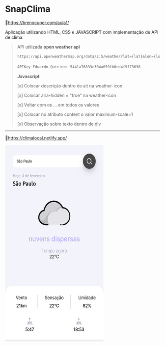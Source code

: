 # SnapClima

🔗https://brenocuper.com/aula1/

Aplicação utilizando HTML, CSS e JAVASCRIPT com implementação de API de clima.

> API utilizada **open weather api**
>
> [open weather api]: https://openweathermap.org/api	" Site da Api"
>
> ```tex
> https://api.openweathermap.org/data/2.5/weather?lat={lat}&lon={lon}&appid={API key}
> 
> APIKey Eduardo-Quirino: 5441a76833c304a059fb6cd4f9f73638
> ```
>
> **Javascript**
>
> [x] Colocar descrição dentro de alt na weather-icon
>
> [x] Colocar aria-hidden = "true" na weather-icon
>
> [x] Voltar com os ... em todos os valores
>
> [x] Colocar no atributo content o valor maximum-scale=1
>
> [x] Observação sobre texto dentro de div

---

🔗https://climalocal.netlify.app/

<img src="./_img/fotoApp/app.png" alt="foto do aplicativo">
